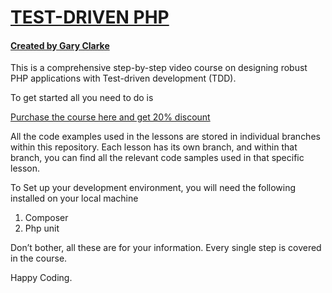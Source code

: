 <h1><a href="https://garyclarketech.teachable.com/p/test-driven-php">TEST-DRIVEN PHP</a></h1>

<h4><a href="https://www.youtube.com/@GaryClarkeTech">Created by Gary Clarke</a></h4>

This is a comprehensive step-by-step video course on designing robust PHP applications with Test-driven development (TDD).

To get started all you need to do is

<a href="https://garyclarketech.teachable.com/p/test-driven-php">Purchase the course here and get 20% discount</a>

All the code examples used in the lessons are stored in individual branches within this repository. Each lesson has its own branch, and within that branch, you can find all the relevant code samples used in that specific lesson.

To Set up your development environment, you will need the following installed on your local machine

1. Composer
2. Php unit

Don’t bother, all these are for your information. Every single step is covered in the course.

Happy Coding.
